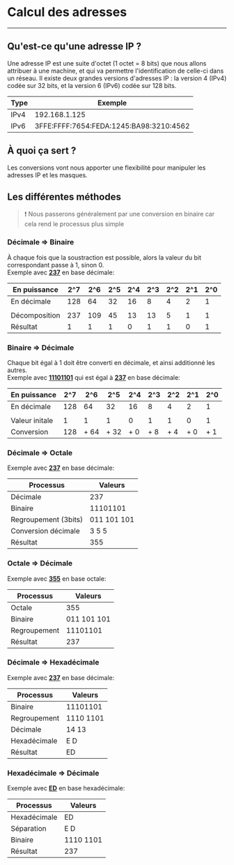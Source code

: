 # Calcul des adresses
---
## Qu'est-ce qu'une adresse IP ?
Une adresse IP est une suite d'octet (1 octet = 8 bits) que nous allons attribuer à une machine, et qui va permettre l'identification de celle-ci dans un réseau. Il existe deux grandes versions d'adresses IP : la version 4 (IPv4) codée sur 32 bits, et la version 6 (IPv6) codée sur 128 bits. 

|Type|Exemple|
|---|---|
|IPv4| 192.168.1.125|
|IPv6| 3FFE:FFFF:7654:FEDA:1245:BA98:3210:4562|

## À quoi ça sert ?
Les conversions vont nous apporter une flexibilité pour manipuler les adresses IP et les masques.

## Les différentes méthodes
> ❗ Nous passerons généralement par une conversion en binaire car cela rend le processus plus simple

### Décimale => Binaire
À chaque fois que la soustraction est possible, alors la valeur du bit correspondant passe à 1, sinon 0.<br>
Exemple avec <span style="text-decoration:underline">**237**</span> en base décimale:

|En puissance|2^7|2^6|2^5|2^4|2^3|2^2|2^1|2^0|
|---|---|---|---|---|---|---|---|---|
|En décimale|128| 64| 32| 16|  8|  4|  2|  1|
|   |   |   |   |   |   |   |   |   |
|Décomposition|237|109| 45| 13| 13|  5|  1|  1|
|Résultat|  1|  1|  1|  0|  1|  1|  0|  1|

### Binaire => Décimale
Chaque bit égal à 1 doit être converti en décimale, et ainsi additionné les autres.<br>
Exemple avec <span style="text-decoration:underline">**11101101**</span> qui est égal à <span style="text-decoration:underline">**237**</span> en base décimale:

|En puissance|2^7|2^6|2^5|2^4|2^3|2^2|2^1|2^0|
|---|---|---|---|---|---|---|---|---|
|En décimale|128| 64| 32| 16|  8|  4|  2|  1|
|   |   |   |   |   |   |   |   |   |
|Valeur initale|  1|  1|  1|  0|  1|  1|  0|  1|
|Conversion|128|+ 64|+ 32| + 0| + 8| + 4| + 0| + 1|

### Décimale => Octale
Exemple avec <span style="text-decoration:underline">**237**</span> en base décimale:

|Processus|Valeurs|
|---|---|
|Décimale|237|
|Binaire|11101101|
|Regroupement (3bits)|011 101 101|
|Conversion décimale|3 5 5|
|Résultat|355|

### Octale => Décimale
Exemple avec <span style="text-decoration:underline">**355**</span> en base octale:

|Processus|Valeurs|
|---|---|
|Octale|355|
|Binaire|011 101 101|
|Regroupement|11101101|
|Résultat|237|

### Décimale => Hexadécimale 
Exemple avec <span style="text-decoration:underline">**237**</span> en base décimale:

|Processus|Valeurs|
|---|---|
|Binaire|11101101|
|Regroupement|1110 1101|
|Décimale|14 13|
|Hexadécimale|E D|
|Résultat|ED|

### Hexadécimale => Décimale
Exemple avec <span style="text-decoration:underline">**ED**</span> en base hexadécimale:

|Processus|Valeurs|
|---|---|
|Hexadécimale|ED|
|Séparation|E D|
|Binaire|1110 1101|
|Résultat|237|

